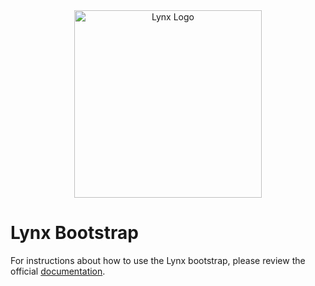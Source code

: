 <center><img title="Lynx Logo" src="https://get.clevver.org/a3b035b6d5cf1aa9625cc9b415e366dbf5afa9feba8a58f715795e852ec0e527.png" width="300" height="300" /></center>

# Lynx Bootstrap
For instructions about how to use the Lynx bootstrap, please review the official [documentation](https://docs.getlynx.io/lynx-administration/bootstraps).
